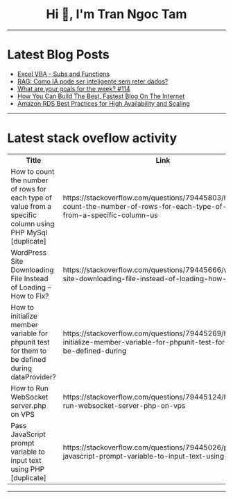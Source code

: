 <h1 align="center">Hi 👋, I'm Tran Ngoc Tam</h1>

---

# Latest Blog Posts 
<!-- BLOG-POST-LIST:START -->
- [Excel VBA - Subs and Functions](https://dev.to/kacper2048/excel-vba-subs-and-functions-1jh)
- [RAG: Como IA pode ser inteligente sem reter dados?](https://dev.to/marcelxv/rag-como-ia-pode-ser-inteligente-sem-reter-dados-55i5)
- [What are your goals for the week? #114](https://dev.to/jarvisscript/what-are-your-goals-for-the-week-114-508p)
- [How You Can Build The Best, Fastest Blog On The Internet](https://dev.to/adityaoberai/how-you-can-build-the-best-fastest-blog-on-the-internet-5688)
- [Amazon RDS Best Practices for High Availability and Scaling](https://dev.to/imsushant12/amazon-rds-best-practices-for-high-availability-and-scaling-271j)
<!-- BLOG-POST-LIST:END -->

---

# Latest stack oveflow activity
<table>
  <tr><th>Title</th><th>Link</th></tr>
  <!-- STACKOVERFLOW:START --><tr><td>How to count the number of rows for each type of value from a specific column using PHP MySql [duplicate]</td><td>https://stackoverflow.com/questions/79445803/how-to-count-the-number-of-rows-for-each-type-of-value-from-a-specific-column-us</td></tr><tr><td>WordPress Site Downloading File Instead of Loading – How to Fix?</td><td>https://stackoverflow.com/questions/79445666/wordpress-site-downloading-file-instead-of-loading-how-to-fix</td></tr><tr><td>How to initialize member variable for phpunit test for them to be defined during dataProvider?</td><td>https://stackoverflow.com/questions/79445269/how-to-initialize-member-variable-for-phpunit-test-for-them-to-be-defined-during</td></tr><tr><td>How to Run WebSocket server.php on VPS</td><td>https://stackoverflow.com/questions/79445124/how-to-run-websocket-server-php-on-vps</td></tr><tr><td>Pass JavaScript prompt variable to input text using PHP [duplicate]</td><td>https://stackoverflow.com/questions/79445026/pass-javascript-prompt-variable-to-input-text-using-php</td></tr><!-- STACKOVERFLOW:END -->
</table>

---



